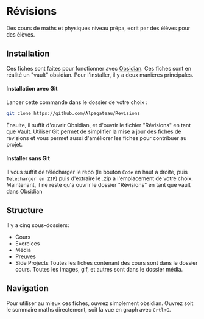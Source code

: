 # Révisions
Des cours de maths et physiques niveau prépa, ecrit par des élèves pour des élèves. 

## Installation
Ces fiches sont faites pour fonctionner avec [Obsidian](https://obsidian.md). Ces fiches sont en réalité un "vault" obsidian. Pour l'installer, il y a deux manières principales. 
#### Installation avec Git
Lancer cette commande dans le dossier de votre choix :
```bash
git clone https://github.com/Alpagateau/Revisions
```
Ensuite, il suffit d'ouvrir Obsidian, et d'ouvrir le fichier "Révisions" en tant que Vault.
Utiliser Git permet de simplifier la mise a jour des fiches de révisions et vous permet aussi d'améliorer les fiches pour contribuer au projet. 

#### Installer sans Git
Il vous suffit de télécharger le repo (le bouton `Code` en haut a droite, puis `Telecharger en ZIP`) puis d'extraire le .zip a l'emplacement de votre choix.
Maintenant, il ne reste qu'a ouvrir le dossier "Révisions" en tant que vault dans Obsidian

## Structure
Il y a cinq sous-dossiers:
- Cours
- Exercices
- Média
- Preuves
- Side Projects
Toutes les fiches contenant des cours sont dans le dossier cours. Toutes les images, gif, et autres sont dans le dossier média. 

## Navigation
Pour utiliser au mieux ces fiches, ouvrez simplement obsidian. Ouvrez soit le sommaire maths directement, soit la vue en graph avec `Crtl+G`. 
